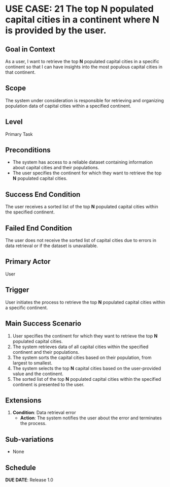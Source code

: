 # USE CASE: 21 The top **N** populated capital cities in a continent where **N** is provided by the user.

## Goal in Context

As a user, I want to retrieve the top **N** populated capital cities in a specific continent so that I can have insights into the most populous capital cities in that continent.

## Scope

The system under consideration is responsible for retrieving and organizing population data of capital cities within a specified continent.

## Level

Primary Task

## Preconditions

- The system has access to a reliable dataset containing information about capital cities and their populations.
- The user specifies the continent for which they want to retrieve the top **N** populated capital cities.

## Success End Condition

The user receives a sorted list of the top **N** populated capital cities within the specified continent.

## Failed End Condition

The user does not receive the sorted list of capital cities due to errors in data retrieval or if the dataset is unavailable.

## Primary Actor

User

## Trigger

User initiates the process to retrieve the top **N** populated capital cities within a specific continent.

## Main Success Scenario

1. User specifies the continent for which they want to retrieve the top **N** populated capital cities.
2. The system retrieves data of all capital cities within the specified continent and their populations.
3. The system sorts the capital cities based on their population, from largest to smallest.
4. The system selects the top **N** capital cities based on the user-provided value and the continent.
5. The sorted list of the top **N** populated capital cities within the specified continent is presented to the user.

## Extensions

1. **Condition**: Data retrieval error
   - **Action**: The system notifies the user about the error and terminates the process.

## Sub-variations

- None

## Schedule

**DUE DATE**: Release 1.0
